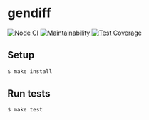# gendiff

[![Node CI](https://github.com/MrMeison/frontend-project-lvl2/workflows/Node%20CI/badge.svg)](https://github.com/MrMeison/frontend-project-lvl2/actions)
[![Maintainability](https://api.codeclimate.com/v1/badges/10c66087fe56fd7ad965/maintainability)](https://codeclimate.com/github/MrMeison/frontend-project-lvl2/maintainability)
[![Test Coverage](https://api.codeclimate.com/v1/badges/10c66087fe56fd7ad965/test_coverage)](https://codeclimate.com/github/MrMeison/frontend-project-lvl2/test_coverage)

## Setup

```sh
$ make install
```

## Run tests

```sh
$ make test
```
